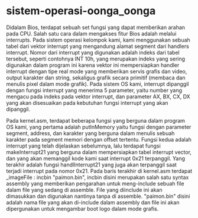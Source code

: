 # sistem-operasi-oonga_oonga

Didalam Bios, terdapat sebuah set fungsi yang dapat memberikan arahan pada CPU. Salah satu cara dalam mengakses fitur Bios adalah melalui interrupts. Pada sistem operasi kelompok kami, kami menggunakan sebuah tabel dari vektor interrupt yang mengandung alamat segment dari handlers interrupt. Nomor dari interrupt yang digunakan adalah indeks dari tabel tersebut, seperti contohnya INT 10h, yang merupakan indeks yang sering digunakan dalam program ini karena vektor ini mempersiapkan handler interrupt dengan tipe real mode yang memberikan servis grafis dan video, output karakter dan string, sekaligus grafik secara primitif (membaca dan menulis pixel dalam mode grafik). Pada sistem OS kami, interrupt dipanggil dengan fungsi interrupt yang menerima 5 parameter, yaitu number yang mengacu pada indeks pada vektor interrupt, dan parameter AX, BX, CX, DX yang akan disesuaikan pada kebutuhan fungsi interrupt yang akan dipanggil.

Pada kernel.asm, terdapat beberapa fungsi yang berguna dalam program OS kami, yang pertama adalah putInMemory yaitu fungsi dengan parameter segment, address, dan karakter yang berguna dalam  menulis sebuah karakter pada segment memori dengan offset tertentu. Fungsi kedua adalah interrupt yang telah dijelaskan sebelumnya, lalu terdapat fungsi makeInterrupt21 yang berguna dalam mempersiapkan tabel interrupt vector, dan yang akan memanggil kode kami saat interrupt 0x21 terpanggil. Yang terakhir adalah fungsi handlInterrupt21 yang juga akan terpanggil saat terjadi interrupt pada nomor 0x21. Pada baris terakhir di kernel.asm terdapat _imageFile : incbin "paimon.bin", incbin disini merupakan salah satu syntax assembly yang memberikan pengarahan untuk meng-include sebuah file dalam file yang sedang di assemble. File yang diinclude ini akan dimasukkan dan digunakan nantinya tanpa di assemble. "paimon.bin" disini adalah nama file yang akan di-include dalam assembly dan file ini akan dipergunakan untuk mengambar boot logo dalam mode grafis.  